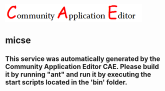 ![CAE](https://github.com/UpgradeCAEOrg/microservice-micse/blob/master/img/logo.png)  

micse
===================


This service was automatically generated by the Community Application Editor CAE. Please build it by running "ant" and run it by executing the start scripts located in the 'bin' folder.
---------------
